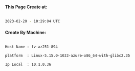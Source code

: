 
   
#### This Page Create at:

```bash

2023-02-20 - 10:29:04 UTC

```

#### Create By Machine:

```bash

Host Name : fv-az251-894

platform  : Linux-5.15.0-1033-azure-x86_64-with-glibc2.35

Ip Local  : 10.1.0.36

```

